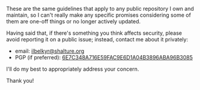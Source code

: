 These are the same guidelines that apply to any public repository I own
and maintain, so I can't really make any specific promises considering
some of them are one-off things or no longer actively updated.

Having said that, if there's something you think affects security,
please avoid reporting it on a public issue; instead, contact me about
it privately:

- email: [ilbelkyr@shalture.org](mailto:ilbelkyr@shalture.org)
- PGP (if preferred): [6E7C348A716E59FAC9E6D1A04B3896ABA96B3085][pgp]

I'll do my best to appropriately address your concern.

Thank you!

[pgp]: https://keys.openpgp.org/vks/v1/by-fingerprint/6E7C348A716E59FAC9E6D1A04B3896ABA96B3085
